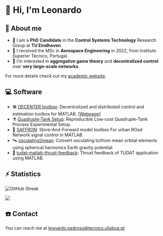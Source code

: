 # 👋 Hi, I'm Leonardo

## 🚀 About me

- 🧪 I am a **PhD Candidate** in the **Control Systems Technology** Research Group at **TU Eindhoven**. 
- 🚀 I received the MSc in **Aerospace Engineering** in 2022, from Instituto Superior Técnico, Portugal.
- 👀 I’m interested in **aggregative game theory** and **decentralized control** over **very large-scale networks**.

For more details check out my [academic website](https://leonardopedroso.github.io).

## 💻 Software

- 🛠 [DECENTER toolbox](https://github.com/decenter2021/decenter): Decentralized and distributed control and estimation toolbox for MATLAB. 
[[Webpage](https://decenter2021.github.io)]
- ⚗️ [Quadruple-Tank Setup](https://github.com/decenter2021/quadruple-tank-setup): Reproducible Low-cost Quadruple-Tank Process Experimental Setup.
- 🚦 [SAFFRON](https://github.com/decenter2021/SAFFRON): Store-And-Forward model toolbox For urban ROad Network signal control in MATLAB.
- 🛰 [osculating2mean](https://github.com/decenter2021/osculating2mean): Convert osculating to/from mean orbital elements using spherical harmonics Earth gravity potential.
- 🚀 [tudat-matlab-thrust-feedback](https://github.com/decenter2021/tudat-matlab-thrust-feedback): Thrust feedback of TUDAT application using MATLAB.

## ⚡️ Statistics


![GitHub Streak](https://streak-stats.demolab.com/?user=leonardopedroso&theme=dark)
<!-- ![](https://github-readme-stats.vercel.app/api/top-langs?username=leonardopedroso&theme=dark) -->
![](https://github-readme-stats.vercel.app/api?username=leonardopedroso&show_icons=true&theme=dark)




## ☎️ Contact 

You can reach me at [leonardo.pedroso@tecnico.ulisboa.pt](mailto:leonardo.pedroso@tecnico.ulisboa.pt)
